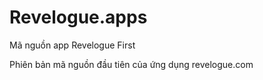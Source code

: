 # Revelogue.apps
Mã nguồn app Revelogue First

Phiên bản mã nguồn đầu tiên của ứng dụng revelogue.com
